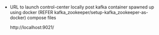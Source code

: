 #####

  * URL to launch control-center locally post kafka container spawned up using docker (REFER kafka_zookeeper/setup-kafka_zookeeper-as-docker)
    compose files

    http://localhost:9021/

    
